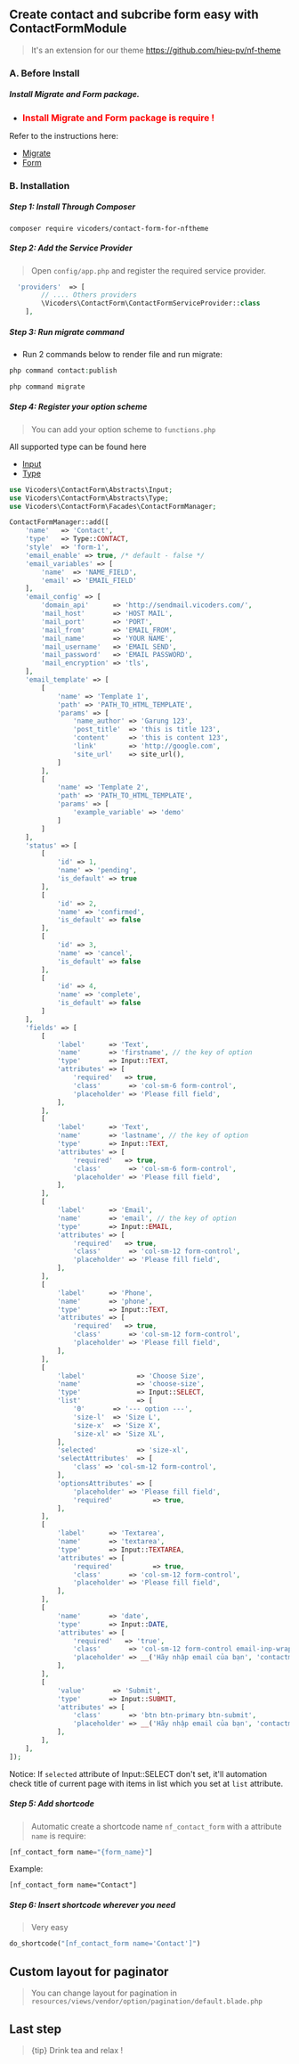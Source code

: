 ## Create contact and subcribe form easy with ContactFormModule 
 > It's an extension for our theme https://github.com/hieu-pv/nf-theme 
 
### A. Before Install
##### Install Migrate and Form package.
- <strong style="color: red; font-size: 16px;">Install Migrate and Form package is require !</strong>

Refer to the instructions here: 
- [Migrate](https://github.com/garungabc/MigrateForNFTheme)
- [Form](https://github.com/hieu-pv/nf-form)

### B. Installation
##### Step 1: Install Through Composer
```
composer require vicoders/contact-form-for-nftheme
```
##### Step 2: Add the Service Provider
> Open `config/app.php` and register the required service provider.

```php
  'providers'  => [
        // .... Others providers 
        \Vicoders\ContactForm\ContactFormServiceProvider::class
    ],
```
##### Step 3: Run migrate command

- Run 2 commands below to render file and run migrate:
```php
php command contact:publish

php command migrate
```

##### Step 4: Register your option scheme
> You can add your option scheme to `functions.php`

All supported type can be found here 
- [Input](https://github.com/garungabc/ContactFormForNfTheme/blob/master/src/Abstracts/Input.php)
- [Type](https://github.com/garungabc/ContactFormForNfTheme/blob/master/src/Abstracts/Type.php)

```php
use Vicoders\ContactForm\Abstracts\Input;
use Vicoders\ContactForm\Abstracts\Type;
use Vicoders\ContactForm\Facades\ContactFormManager;

ContactFormManager::add([
    'name'   => 'Contact',
    'type'   => Type::CONTACT,
    'style'  => 'form-1',
    'email_enable' => true, /* default - false */
    'email_variables' => [
        'name'  => 'NAME_FIELD',
        'email' => 'EMAIL_FIELD'
    ],
    'email_config' => [
        'domain_api'      => 'http://sendmail.vicoders.com/',
        'mail_host'       => 'HOST MAIL',
        'mail_port'       => 'PORT',
        'mail_from'       => 'EMAIL_FROM',
        'mail_name'       => 'YOUR NAME',
        'mail_username'   => 'EMAIL SEND',
        'mail_password'   => 'EMAIL PASSWORD',
        'mail_encryption' => 'tls',
    ],
    'email_template' => [
        [
            'name' => 'Template 1',
            'path' => 'PATH_TO_HTML_TEMPLATE',
            'params' => [
                'name_author' => 'Garung 123',
                'post_title'  => 'this is title 123',
                'content'     => 'this is content 123',
                'link'        => 'http://google.com',
                'site_url'    => site_url(),
            ]
        ],
        [
            'name' => 'Template 2',
            'path' => 'PATH_TO_HTML_TEMPLATE',
            'params' => [
                'example_variable' => 'demo'
            ]
        ]
    ],
    'status' => [
        [
            'id' => 1,
            'name' => 'pending',
            'is_default' => true
        ],
        [
            'id' => 2,
            'name' => 'confirmed',
            'is_default' => false
        ],
        [
            'id' => 3,
            'name' => 'cancel',
            'is_default' => false
        ],
        [
            'id' => 4,
            'name' => 'complete',
            'is_default' => false
        ]
    ],
    'fields' => [
        [
            'label'      => 'Text',
            'name'       => 'firstname', // the key of option
            'type'       => Input::TEXT,
            'attributes' => [
                'required'   => true,
                'class'       => 'col-sm-6 form-control',
                'placeholder' => 'Please fill field',
            ],
        ],
        [
            'label'      => 'Text',
            'name'       => 'lastname', // the key of option
            'type'       => Input::TEXT,
            'attributes' => [
                'required'   => true,
                'class'       => 'col-sm-6 form-control',
                'placeholder' => 'Please fill field',
            ],
        ],
        [
            'label'      => 'Email',
            'name'       => 'email', // the key of option
            'type'       => Input::EMAIL,
            'attributes' => [
                'required'   => true,
                'class'       => 'col-sm-12 form-control',
                'placeholder' => 'Please fill field',
            ],
        ],
        [
            'label'      => 'Phone',
            'name'       => 'phone',
            'type'       => Input::TEXT,
            'attributes' => [
                'required'   => true,
                'class'       => 'col-sm-12 form-control',
                'placeholder' => 'Please fill field',
            ],
        ],
        [
            'label'             => 'Choose Size',
            'name'              => 'choose-size',
            'type'              => Input::SELECT,
            'list'              => [
                '0'       => '--- option ---',
                'size-l'  => 'Size L',
                'size-x'  => 'Size X',
                'size-xl' => 'Size XL',
            ],
            'selected'          => 'size-xl',
            'selectAttributes'  => [
                'class' => 'col-sm-12 form-control',
            ],
            'optionsAttributes' => [
                'placeholder' => 'Please fill field',
                'required'          => true,
            ],
        ],
        [
            'label'      => 'Textarea',
            'name'       => 'textarea',
            'type'       => Input::TEXTAREA,
            'attributes' => [
                'required'          => true,
                'class'       => 'col-sm-12 form-control',
                'placeholder' => 'Please fill field',
            ],
        ],
        [
            'name'       => 'date',
            'type'       => Input::DATE,
            'attributes' => [
                'required'   => 'true',
                'class'       => 'col-sm-12 form-control email-inp-wrap',
                'placeholder' => __('Hãy nhập email của bạn', 'contactmodule'),
            ],
        ],
        [
            'value'       => 'Submit',
            'type'       => Input::SUBMIT,
            'attributes' => [
                'class'       => 'btn btn-primary btn-submit',
                'placeholder' => __('Hãy nhập email của bạn', 'contactmodule'),
            ],
        ],
    ],
]);
```

Notice: If `selected` attribute of Input::SELECT don't set, it'll automation check title of current page with items in list which you set at `list` attribute.

##### Step 5: Add shortcode
> Automatic create a shortcode name `nf_contact_form` with a attribute `name` is require:

```php
[nf_contact_form name="{form_name}"]
```

Example:
```
[nf_contact_form name="Contact"]
```

##### Step 6: Insert shortcode wherever you need
> Very easy
```php
do_shortcode("[nf_contact_form name='Contact']")
```

## Custom layout for paginator
> You can change layout for pagination in `resources/views/vendor/option/pagination/default.blade.php`

## Last step
> {tip} Drink tea and relax !